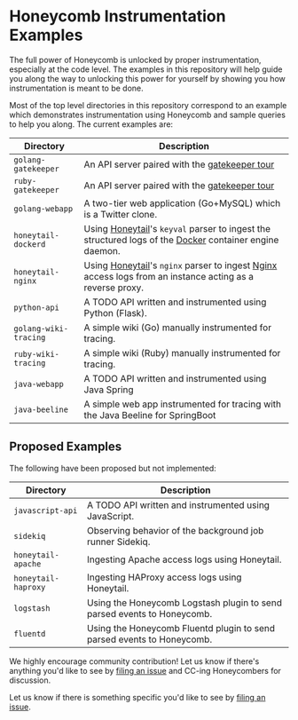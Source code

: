 # Honeycomb Instrumentation Examples

The full power of Honeycomb is unlocked by proper instrumentation, especially at
the code level. The examples in this repository will help guide you
along the way to unlocking this power for yourself by showing you how
instrumentation is meant to be done.

Most of the top level directories in this repository correspond to an example
which demonstrates instrumentation using Honeycomb and sample queries to help
you along. The current examples are:

| Directory             | Description                                                                                                      |
| --------------------- | ---------------------------------------------------------------------------------------------------------------- |
| `golang-gatekeeper`   | An API server paired with the [gatekeeper tour](https://ui.honeycomb.io/quickstart/datasets/gatekeeper-tour)     |
| `ruby-gatekeeper`     | An API server paired with the [gatekeeper tour](https://ui.honeycomb.io/quickstart/datasets/gatekeeper-tour)     |
| `golang-webapp`       | A two-tier web application (Go+MySQL) which is a Twitter clone.                                                  |
| `honeytail-dockerd`   | Using [Honeytail]()'s `keyval` parser to ingest the structured logs of the [Docker]() container engine daemon.   |
| `honeytail-nginx`     | Using [Honeytail]()'s `nginx` parser to ingest [Nginx]() access logs from an instance acting as a reverse proxy. |
| `python-api`          | A TODO API written and instrumented using Python (Flask).                                                        |
| `golang-wiki-tracing` | A simple wiki (Go) manually instrumented for tracing.                                                            |
| `ruby-wiki-tracing`   | A simple wiki (Ruby) manually instrumented for tracing.                                                          |
| `java-webapp`         | A TODO API written and instrumented using Java Spring                                                            |
| `java-beeline`        | A simple web app instrumented for tracing with the Java Beeline for SpringBoot                                   |

## Proposed Examples

The following have been proposed but not implemented:

| Directory           | Description                                                             |
| ------------------- | ----------------------------------------------------------------------- |
| `javascript-api`    | A TODO API written and instrumented using JavaScript.                   |
| `sidekiq`           | Observing behavior of the background job runner Sidekiq.                |
| `honeytail-apache`  | Ingesting Apache access logs using Honeytail.                           |
| `honeytail-haproxy` | Ingesting HAProxy access logs using Honeytail.                          |
| `logstash`          | Using the Honeycomb Logstash plugin to send parsed events to Honeycomb. |
| `fluentd`           | Using the Honeycomb Fluentd plugin to send parsed events to Honeycomb.  |

We highly encourage community contribution! Let us know if there's anything you'd like to see
by [filing an issue](https://github.com/honeycombio/examples/issues/new) and CC-ing Honeycombers
for discussion.

Let us know if there is something specific you'd like to see by [filing an
issue](https://github.com/honeycombio/examples/issues/new).
